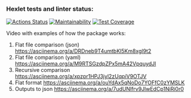 ### Hexlet tests and linter status:
[![Actions Status](https://github.com/tpl-86/python-project-50/actions/workflows/hexlet-check.yml/badge.svg)](https://github.com/tpl-86/python-project-50/actions)
[![Maintainability](https://api.codeclimate.com/v1/badges/816ccecac1cbb1dd36af/maintainability)](https://codeclimate.com/github/tpl-86/python-project-50/maintainability)
[![Test Coverage](https://api.codeclimate.com/v1/badges/816ccecac1cbb1dd36af/test_coverage)](https://codeclimate.com/github/tpl-86/python-project-50/test_coverage)

Video with examples of how the package works:
1. Flat file comparison (json) https://asciinema.org/a/DRDneb9T4umtbKl5Km8xgl9t2
2. Flat file comparison (yaml) https://asciinema.org/a/M9RTSGzdpZPx5mA42VpquydJl
3. Recursive comparison https://asciinema.org/a/xpzpr1HPJ3jyl2zUqpiV9OTJV
4. Flat format https://asciinema.org/a/ouYdAx5qNoDo7YOFfC0zYMSLK
5. Outputs to json https://asciinema.org/a/7udUNlfrv9JlwEdCp1NiRi0r0

